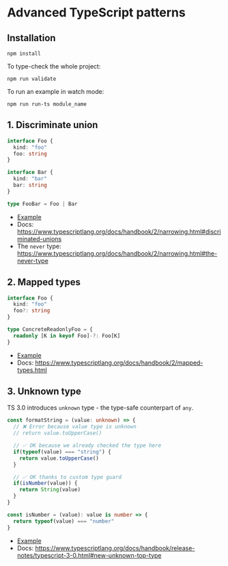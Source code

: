 # Advanced TypeScript patterns

## Installation
```shell
npm install
```

To type-check the whole project:
```shell
npm run validate
```

To run an example in watch mode:
```shell
npm run run-ts module_name
```

## 1. Discriminate union
```typescript
interface Foo {
  kind: "foo"
  foo: string
}

interface Bar {
  kind: "bar"
  bar: string
}

type FooBar = Foo | Bar
```
* [Example](./discriminate_union/discriminate_unions.ts)
* Docs: https://www.typescriptlang.org/docs/handbook/2/narrowing.html#discriminated-unions
* The `never` type: https://www.typescriptlang.org/docs/handbook/2/narrowing.html#the-never-type

## 2. Mapped types
```typescript
interface Foo {
  kind: "foo"
  foo?: string
}

type ConcreteReadonlyFoo = {
  readonly [K in keyof Foo]-?: Foo[K]
}
```

* [Example](./mapped_types/index.ts)
* Docs: https://www.typescriptlang.org/docs/handbook/2/mapped-types.html

## 3. Unknown type
TS 3.0 introduces `unknown` type - the type-safe counterpart of `any`.

```typescript
const formatString = (value: unknown) => {
  // ❌ Error because value type is unknown
  // return value.toUpperCase()

  // ✅ OK because we already checked the type here
  if(typeof(value) === "string") {
    return value.toUpperCase()
  }

  // ✅ OK thanks to custom type guard
  if(isNumber(value)) {
    return String(value)
  }
}

const isNumber = (value): value is number => {
  return typeof(value) === "number"
}
```

* [Example](./unknown_type/index.ts)
* Docs: https://www.typescriptlang.org/docs/handbook/release-notes/typescript-3-0.html#new-unknown-top-type